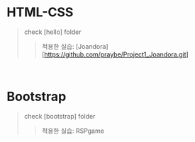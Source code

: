 # HTML-CSS
>check [hello] folder <br>
>>적용한 실습: [Joandora][https://github.com/praybe/Project1_Joandora.git]
<br/>

# Bootstrap
>check [bootstrap] folder<br> 
>>적용한 실습: RSPgame
<br/>
